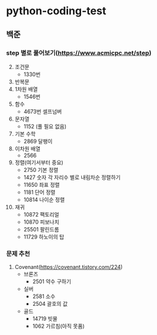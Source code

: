# python-coding-test

## 백준

### step 별로 풀어보기(https://www.acmicpc.net/step)
2. 조건문
    - 1330번
3. 반복문 
4. 1차원 배열
    - 1546번
5. 함수
    - 4673번 셀프넘버
6. 문자열
    - 1152 (풀 필요 없음)
7. 기본 수학
    - 2869 달팽이
9. 이차원 배열
    - 2566  
10. 정렬(여기서부터 중요)
    - 2750 기본 정렬
    - 1427 숫자 각 자리수 별로 내림차순 정렬하기
    - 11650 좌표 정렬
    - 1181 단어 정렬
    - 10814 나이순 정렬
11. 재귀
    - 10872 팩토리얼
    - 10870 피보나치
    - 25501 팔린드롬
    - 11729 하노이의 탑

### 문제 추천

1. Covenant(https://covenant.tistory.com/224)
    - 브론즈
        - 2501 약수 구하기
    - 실버
        - 2581 소수
        - 2504 괄호의 값
    - 골드
        - 14719 빗물
        - 1062 가르침(아직 못품)
